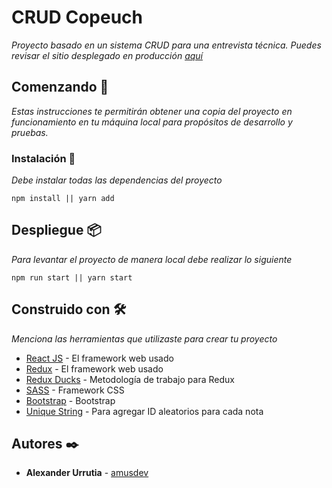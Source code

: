# CRUD Copeuch

_Proyecto basado en un sistema CRUD para una entrevista técnica. Puedes revisar el sitio desplegado en producción [aquí](https://blockmaster-amusdev.netlify.app/)_

## Comenzando 🚀

_Estas instrucciones te permitirán obtener una copia del proyecto en funcionamiento en tu máquina local para propósitos de desarrollo y pruebas._

### Instalación 🔧

_Debe instalar todas las dependencias del proyecto_

```
npm install || yarn add
```

## Despliegue 📦

_Para levantar el proyecto de manera local debe realizar lo siguiente_

```
npm run start || yarn start
```

## Construido con 🛠️

_Menciona las herramientas que utilizaste para crear tu proyecto_

- [React JS](https://es.reactjs.org/) - El framework web usado
- [Redux](https://es.reactjs.org/) - El framework web usado
- [Redux Ducks](https://github.com/erikras/ducks-modular-redux) - Metodología de trabajo para Redux
- [SASS](https://sass-lang.com/) - Framework CSS
- [Bootstrap](https://react-bootstrap.github.io/) - Bootstrap
- [Unique String](https://www.npmjs.com/package/unique-string) - Para agregar ID aleatorios para cada nota

## Autores ✒️

- **Alexander Urrutia** - [amusdev](https://github.com/mts4)
